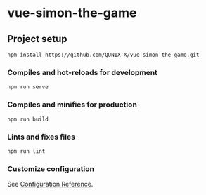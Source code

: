 # vue-simon-the-game

## Project setup
```
npm install https://github.com/QUNIX-X/vue-simon-the-game.git
```

### Compiles and hot-reloads for development
```
npm run serve
```

### Compiles and minifies for production
```
npm run build
```

### Lints and fixes files
```
npm run lint
```

### Customize configuration
See [Configuration Reference](https://cli.vuejs.org/config/).
